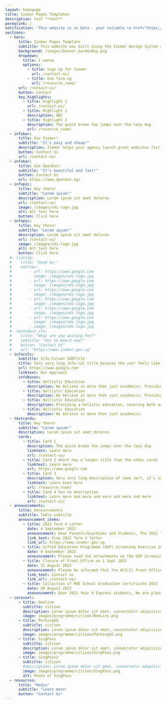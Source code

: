 ```yaml
---
layout: homepage
title: Isomer Pages Templates
description: test **test**
permalink: /
notification: 'This website is in beta - your valuable <a href="https://www.google.com">feedback</a> will help us in improving it.'
sections:
  - hero:
      title: Isomer Pages Template
      subtitle: This website was built using the Isomer Design System and Jekyll
      background: /images/banner_GardenBay.png
      dropdown:
        title: I wanna
        options:
          - title: Sign up for Isomer
            url: /contact-us/
          - title: Use form.sg
            url: /resource_room/
      url: /contact-us/
      button: Contact
      key_highlights:
        - title: Highlight 1
          url: /contact-us/
        - title: Highlight 2
          description: ABC
        - title: Highlight 3
          description: The quick brown fox jumps over the lazy dog
          url: /resource_room/
  - infobar:
      title: Use Isomer!
      subtitle: "It's easy and cheap!"
      description: Isomer helps your agency launch great websites fast and easily.
      button: Contact Us
      url: /contact-us/
  - infobar:
      title: Use OpenDoc!
      subtitle: "It's beautiful and fast!"
      button: Contact Us
      url: https://www.opendoc.sg/
  - infopic:
      title: Hey there!
      subtitle: "Lorem ipsum!"
      description: Lorem ipsum sit amet dolores
      url: /contact-us/
      image: /images/ndi-logo.jpg
      alt: Alt text here
      button: Click here
  - infopic:
      title: Hey there!
      subtitle: "Lorem ipsum!"
      description: Lorem ipsum sit amet dolores
      url: /contact-us/
      image: /images/ndi-logo.jpg
      alt: Alt text here
      button: Click here
  #- listing:
  #    title: "Used by:"
  #    entries:
  #        - url: https://www.google.com
  #          image: /images/ndi-logo.jpg
  #        - url: https://www.google.com
  #          image: /images/ndi-logo.jpg
  #        - url: https://www.google.com
  #          image: /images/ndi-logo.jpg
  #        - url: https://www.google.com
  #          image: /images/ndi-logo.jpg
  #        - url: https://www.google.com
  #          image: /images/ndi-logo.jpg
  #        - url: https://www.google.com
  #          image: /images/ndi-logo.jpg
  #        - image: /images/ndi-logo.jpg
  #- secondary_cta:
  #    title: "What are you waiting for?"
  #    subtitle: "Get on board now!"
  #    button: "Contact Us"
  #    url: "https://www.isomer.gov.sg"
  - infocols:
      subtitle: Info-Column SUBTitle
      title: Very very long info-col title because the user feels like adding a very long title and they are very verbose humans
      url: https://www.google.com
      linktext: Our Approach
      infoboxes:
        - title: Hollistic Education
          description: We believe in more than just academics. Providing a holistic education, covering both academic and non-academic areas.
        - title: Hollistic Education
          description: We believe in more than just academics. Providing a holistic education, covering both academic and non-academic areas.
        - title: Hollistic Education
          description: Providing a holistic education, covering both academic and non-academic areas.
        - title: Hollistic Education
          description: We believe in more than just academics.
  - textcards:
      title: Hey there!
      subtitle: "Lorem ipsum!"
      description: Lorem ipsum sit amet dolores
      cards:
        - title: Card 1
          description: The quick brown fox jumps over the lazy dog
          linktext: Learn more
          url: /contact-us/
        - title: Card 2 which has a longer title than the other cards
          linktext: Learn more
          url: https://www.google.com
        - title: Card 3
          description: Very very long description of some sort, it's so long that this might cause the text box to overflow. What happens if the text box overflows? This card is being used to check what happens if the text box is very very long
          linktext: Learn even more
          url: /resource_room/
        - title: Card 4 has no description
          linktext: Learn more and more and more and more and more
          url: /contact-us/
  - announcements:
      title: Announcements
      subtitle: Table subtitle
      announcement_items:
        - title: 2022 Term 4 Letter
          date: 4 September 2022
          announcement: Dear Parents/Guardians and Students, The 2022 Term 3 letter is posted and available for your viewing in the school website.
          link_text: View 2022 Term 3 letter
          link_url: https://www.isomer.gov.sg
        - title: Gifted Education Programme (GEP) Screening Exercise 2022
          date: 4 September 2022
          announcement: Please read the attachments on the GEP Screening Exercise 2022 and indicate if you would like your child/ward to participate in the exercise on Wednesday, 17 August 2022.
        - title: Closure of Front Office on 1 Sept 2022
          date: 31 August 2022
          announcement: Please be informed that the ACS(I) Front Office will be closed for a school function on Thursday, 1 September 2022, from 10.30 am onwards. The Front Office will resume operations on Friday, 2 September, 7.00 am. Thank you.
          link_text: Contact us
          link_url: /contact-us/
        - title: Collection of MOE School Graduation Certificate 2021
          date: 28 August 2022
          announcement: Dear 2021 Year 4 Express students, We are pleased to inform you that your School Graduation Certificate is ready for collection. You may collect this from the Front Office on weekdays (8.30 am to 4.00 pm). Please provide a written letter of authorisation if a proxy is collecting this on your behalf.
  - carousel:
      - title: Beeline
        subtitle: citizen
        description: Lorem ipsum dolor sit amet, consectetur adipisicing elit. Amet asperiores dicta distinctio enim harum labore libero magni non tempora ullam.
        image: images/programme/citizen/BeeLine.png
      - title: ParkingSG
        subtitle: citizen
        description: Lorem ipsum dolor sit amet, consectetur adipisicing elit. Amet asperiores dicta distinctio enim harum labore libero magni non tempora ullam.
        image: images/programme/citizen/ParkingSG.png
      - title: SingPass
        subtitle: citizen
        description: Lorem ipsum dolor sit amet, consectetur adipisicing elit. Amet asperiores dicta distinctio enim harum labore libero magni non tempora ullam.
        image: images/programme/citizen/SingPass.png
      - title: SingPass2
        subtitle: citizen
        #description: Lorem ipsum dolor sit amet, consectetur adipisicing elit. Amet asperiores dicta distinctio enim harum labore libero magni non tempora ullam.
        image: images/programme/citizen/SingPass.png
        alt: Photo of SingPass
  - resources:
      title: "Media"
      subtitle: "Learn more"
      button: "Contact Us"
---
```

